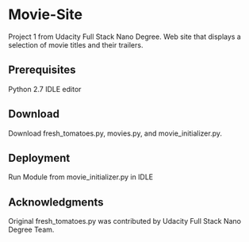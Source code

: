 # Movie-Site
Project 1 from Udacity Full Stack Nano Degree. Web site that displays a selection of movie titles and their trailers.

## Prerequisites
Python 2.7
IDLE editor

## Download
Download fresh_tomatoes.py, movies.py, and movie_initializer.py.

## Deployment
Run Module from movie_initializer.py in IDLE

## Acknowledgments
Original fresh_tomatoes.py was contributed by Udacity Full Stack Nano Degree Team. 
